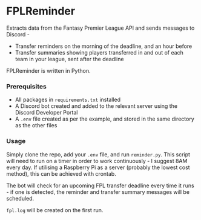 # FPLReminder

Extracts data from the Fantasy Premier League API and sends messages to Discord -
  * Transfer reminders on the morning of the deadline, and an hour before
  * Transfer summaries showing players transferred in and out of each team in your league, sent after the deadline

FPLReminder is written in Python. 

### Prerequisites
  * All packages in `requirements.txt` installed
  * A Discord bot created and added to the relevant server using the Discord Developer Portal
  * A `.env` file created as per the example, and stored in the same directory as the other files

### Usage
Simply clone the repo, add your `.env` file, and run `reminder.py`. This script will need to run on a timer in order to work continuously - I suggest 8AM every day. If utilising a Raspberry Pi as a server (probably the lowest cost method), this can be achieved with crontab.

The bot will check for an upcoming FPL transfer deadline every time it runs - if one is detected, the reminder and transfer summary messages will be scheduled.

`fpl.log` will be created on the first run.
